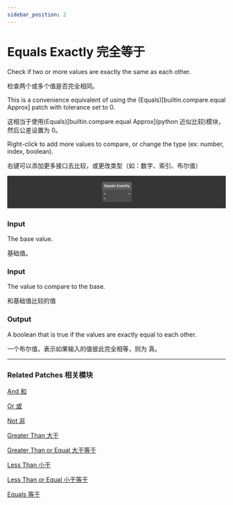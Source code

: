 ```yaml
---
sidebar_position: 2
---
```


# Equals Exactly 完全等于

Check if two or more values are exactly the same as each other.

检查两个或多个值是否完全相同。

This is a convenience equivalent of using the (Equals)[builtin.compare.equal Approx] patch with tolerance set to 0.

这相当于使用(Equals)[builtin.compare.equal Approx](python 近似比较)模块，然后公差设置为 0。

Right-click to add more values to compare, or change the type (ex: number, index, boolean).

右键可以添加更多接口去比较，或更改类型（如：数字、索引、布尔值）

![Image](./../../static/img/docs/Logic/equals-exactly.png)

### Input

The base value.

基础值。

### Input

The value to compare to the base.

和基础值比较的值

### Output

A boolean that is true if the values are exactly equal to each other.

一个布尔值，表示如果输入的值彼此完全相等，则为 真。

------

### Related Patches 相关模块

[And 和](./And.md)

[Or 或](./Or.md)

[Not 非](./Not.md)

[Greater Than 大于](./Greater%20Than.md)

[Greater Than or Equal 大于等于](./Greater%20Than%20or%20Equal.md)

[Less Than 小于](./Less%20Than.md)

[Less Than or Equal 小于等于](./Less%20Than%20or%20Equal.md)

[Equals 等于](./Equals.md)
